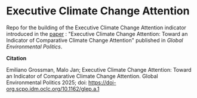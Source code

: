 # Executive Climate Change Attention

Repo for the building of the Executive Climate Change Attention indicator introduced in the [paper](https://doi.org/10.1162/glep.a.1) : "Executive Climate Change Attention: Toward an Indicator of Comparative Climate Change Attention" published in *Global Environmental Politics*. 





**Citation**

Emiliano Grossman, Malo Jan; Executive Climate Change Attention: Toward an Indicator of Comparative Climate Change Attention. Global Environmental Politics 2025; doi: https://doi-org.scpo.idm.oclc.org/10.1162/glep.a.1



